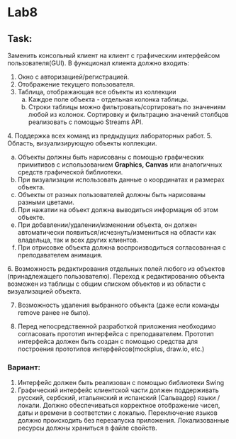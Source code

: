 # Lab8

## Task:

Заменить консольный клиент на клиент с графическим интерфейсом пользователя(GUI). 
В функционал клиента должно входить:

1. Окно с авторизацией/регистрацией.
2. Отображение текущего пользователя.
3. Таблица, отображающая все объекты из коллекции
    <ol type = "a">
      <li>Каждое поле объекта - отдельная колонка таблицы.</li>
      <li>Строки таблицы можно фильтровать/сортировать по значениям любой из колонок. Сортировку и фильтрацию значений столбцов реализовать с помощью Streams API.</li>
  </ol>
4. Поддержка всех команд из предыдущих лабораторных работ.
5. Область, визуализирующую объекты коллекции.
<ol type = "a">
        <li>Объекты должны быть нарисованы с помощью графических примитивов с использованием <b>Graphics, Canvas</b> или аналогичных средств графической библиотеки.</li>
        <li>При визуализации использовать данные о координатах и размерах объекта.</li>
        <li>Объекты от разных пользователей должны быть нарисованы разными цветами.</li>
        <li>При нажатии на объект должна выводиться информация об этом объекте.</li>
        <li>При добавлении/удалении/изменении объекта, он должен автоматически появиться/исчезнуть/измениться  на области как владельца, так и всех других клиентов.</li>
        <li>При отрисовке объекта должна воспроизводиться согласованная с преподавателем анимация.</li>
    </ol>
6. Возможность редактирования отдельных полей любого из объектов (принадлежащего пользователю). Переход к редактированию объекта возможен из таблицы с общим списком объектов и из области с визуализацией объекта.

7. Возможность удаления выбранного объекта (даже если команды remove ранее не было).

8. Перед непосредственной разработкой приложения необходимо согласовать прототип интерфейса с преподавателем. Прототип интерфейса должен быть создан с помощью средства для построения прототипов интерфейсов(mockplus, draw.io, etc.)


### Вариант:
1. Интерфейс должен быть реализован с помощью библиотеки Swing
2. Графический интерфейс клиентской части должен поддерживать русский, сербский, итальянский и испанский (Сальвадор) языки / локали. Должно обеспечиваться корректное отображение чисел, даты и времени в соответстии с локалью. Переключение языков должно происходить без перезапуска приложения. Локализованные ресурсы должны храниться в файле свойств.
